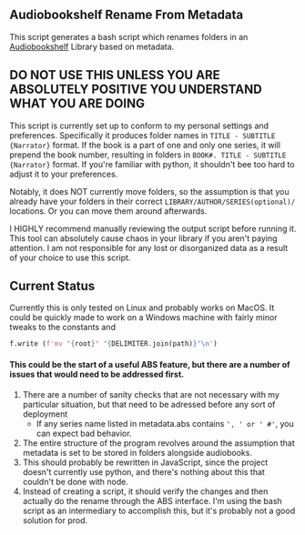 ## Audiobookshelf Rename From Metadata
This script generates a bash script which renames folders in an [Audiobookshelf](https://github.com/advplyr/audiobookshelf) Library based on metadata.

## DO NOT USE THIS UNLESS YOU ARE ABSOLUTELY POSITIVE YOU UNDERSTAND WHAT YOU ARE DOING
This script is currently set up to conform to my personal settings and preferences. Specifically it produces folder names in `TITLE - SUBTITLE {Narrator}` format. If the book is a part of one and only one series, it will prepend the book number, resulting in folders in `BOOK#. TITLE - SUBTITLE {Narrator}` format. If you're familiar with python, it shouldn't bee too hard to adjust it to your preferences.

Notably, it does NOT currently move folders, so the assumption is that you already have your folders in their correct `LIBRARY/AUTHOR/SERIES(optional)/` locations. Or you can move them around afterwards.

I HIGHLY recommend manually reviewing the output script before running it. This tool can absolutely cause chaos in your library if you aren't paying attention. I am not responsible for any lost or disorganized data as a result of your choice to use this script.

## Current Status

Currently this is only tested on Linux and probably works on MacOS. It could be quickly made to work on a Windows machine with fairly minor tweaks to the constants and
```python
f.write (f'mv "{root}" "{DELIMITER.join(path)}"\n')
```

#### This could be the start of a useful ABS feature, but there are a number of issues that would need to be addressed first.

1. There are a number of sanity checks that are not necessary with my particular situation, but that need to be adressed before any sort of deployment
    - If any series name listed in metadata.abs contains `', ' or ' #'`, you can expect bad behavior.
2. The entire structure of the program revolves around the assumption that metadata is set to be stored in folders alongside audiobooks.
3. This should probably be rewritten in JavaScript, since the project doesn't currently use python, and there's nothing about this that couldn't be done with node.
4. Instead of creating a script, it should verify the changes and then actually do the rename through the ABS interface. I'm using the bash script as an intermediary to accomplish this, but it's probably not a good solution for prod.